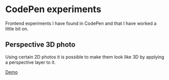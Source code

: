 # CodePen experiments

Frontend experiments I have found in CodePen and that I have worked a little bit on.

## Perspective 3D photo

Using certain 2D photos it is possible to make them look like 3D by applying
a perspective layer to it.

[Demo](./images/perspective/demo.gif)
